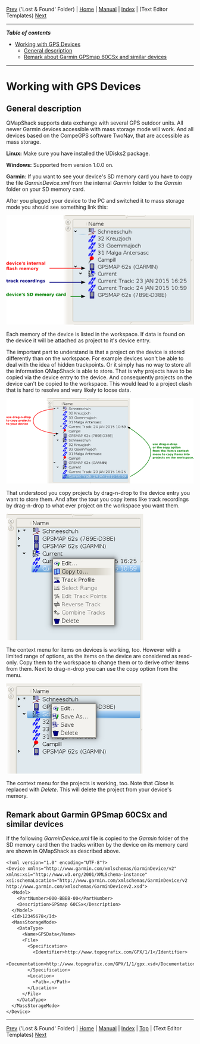 [Prev](DocGisDatabaseLostFound) ('Lost & Found' Folder) | [Home](Home) | [Manual](DocMain) | [Index](AxAdvIndex) | (Text Editor Templates) [Next](DocGisTemplates)
- - -

***Table of contents***

* [Working with GPS Devices](#working-with-gps-devices)
    * [General description](#general-description)
    * [Remark about Garmin GPSmap 60CSx and similar devices](#remark-about-garmin-gpsmap-60csx-and-similar-devices)

* * * * * * * * * *
 
# Working with GPS Devices

## General description

QMapShack supports data exchange with several GPS outdoor units. All newer Garmin devices accessible with mass storage mode will work. And all devices based on the CompeGPS software TwoNav, that are accessible as mass storage.

**Linux:** Make sure you have installed the UDisks2 package.

**Windows:** Supported from version 1.0.0 on.

**Garmin**: If you want to see your device's SD memory card you have to copy the file _GarminDevice.xml_ from the internal _Garmin_ folder to the _Garmin_ folder on your SD memory card.

After you plugged your device to the PC and switched it to mass storage mode you should see something link this:

![Device shown in workspace](images/DocGisDevices/qmapshack2.png "Device shown in workspace")

Each memory of the device is listed  in the workspace. If data is found on the device it will be attached as project to it's device entry.

The important part to understand is that a project on the device is stored differently than on the workspace. For example devices won't be able to deal with the idea of hidden trackpoints. Or it simply has no way to store all the information QMapShack is able to store. That is why projects have to be copied via the device entry to the device. And consequently projects on the device can't be copied to the workspace. This would lead to a project clash that is hard to resolve and very likely to loose data.

![Drag-n-drop from device to workspace](images/DocGisDevices/qmapshack4.png "Drag-n-drop from device to workspace")

That understood you copy projects by drag-n-drop  to the device entry you want to store them. And after the tour you copy items like track recordings by drag-n-drop to what ever project on the workspace you want them.

![Copy from device to workspace](images/DocGisDevices/qmapshack5.png "Copy from device to workspace")

The context menu for items on devices is working, too. However with a limited range of options, as the items on the
device are considered as read-only. Copy them to the workspace to change them or to derive other items from them.
Next to drag-n-drop you can use the copy option from the menu.

![Device context menu](images/DocGisDevices/qmapshack6.png "Device context menu")

The context menu for the projects is working, too. Note that _Close_ is replaced with _Delete_. This will delete the project from your device's memory.

## Remark about Garmin GPSmap 60CSx and similar devices

If the following _GarminDevice.xml_ file is copied to the _Garmin_ folder of the SD memory card
then the tracks written by the device on its memory card are shown in QMapShack as described above.

```
<?xml version="1.0" encoding="UTF-8"?>
<Device xmlns="http://www.garmin.com/xmlschemas/GarminDevice/v2"
xmlns:xsi="http://www.w3.org/2001/XMLSchema-instance"
xsi:schemaLocation="http://www.garmin.com/xmlschemas/GarminDevice/v2 http://www.garmin.com/xmlschemas/GarminDevicev2.xsd">
  <Model>
    <PartNumber>000-BBBB-00</PartNumber>
    <Description>GPSmap 60CSx</Description>
  </Model>
  <Id>12345678</Id>
  <MassStorageMode>
    <DataType>
      <Name>GPSData</Name>
      <File>
        <Specification>
          <Identifier>http://www.topografix.com/GPX/1/1</Identifier>
          <Documentation>http://www.topografix.com/GPX/1/1/gpx.xsd</Documentation>
        </Specification>
        <Location>
          <Path>.</Path>
        </Location>
      </File>
    </DataType>
  </MassStorageMode>
</Device>
```



- - -
[Prev](DocGisDatabaseLostFound) ('Lost & Found' Folder) | [Home](Home) | [Manual](DocMain) | [Index](AxAdvIndex) | [Top](#) | (Text Editor Templates) [Next](DocGisTemplates)
